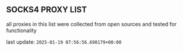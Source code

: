 ## SOCKS4 PROXY LIST

all proxies in this list were collected from open sources and tested for functionality

last update: `2025-01-19 07:56:56.690179+00:00`